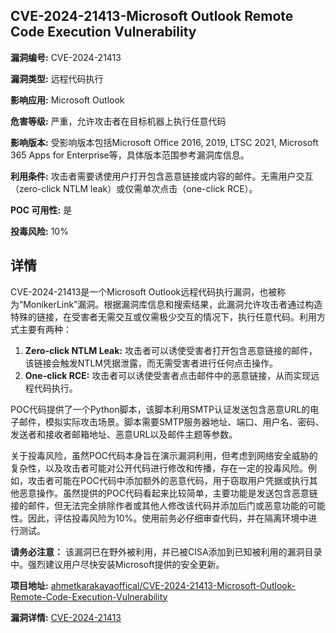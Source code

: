 ## CVE-2024-21413-Microsoft Outlook Remote Code Execution Vulnerability

**漏洞编号:** CVE-2024-21413

**漏洞类型:** 远程代码执行

**影响应用:** Microsoft Outlook

**危害等级:** 严重，允许攻击者在目标机器上执行任意代码

**影响版本:** 受影响版本包括Microsoft Office 2016, 2019, LTSC 2021, Microsoft 365 Apps for Enterprise等，具体版本范围参考漏洞库信息。

**利用条件:** 攻击者需要诱使用户打开包含恶意链接或内容的邮件。无需用户交互（zero-click NTLM leak）或仅需单次点击（one-click RCE）。

**POC 可用性:** 是

**投毒风险:** 10%

## 详情

CVE-2024-21413是一个Microsoft Outlook远程代码执行漏洞，也被称为“MonikerLink”漏洞。根据漏洞库信息和搜索结果，此漏洞允许攻击者通过构造特殊的链接，在受害者无需交互或仅需极少交互的情况下，执行任意代码。利用方式主要有两种：

1.  **Zero-click NTLM Leak:** 攻击者可以诱使受害者打开包含恶意链接的邮件，该链接会触发NTLM凭据泄露，而无需受害者进行任何点击操作。
2.  **One-click RCE:** 攻击者可以诱使受害者点击邮件中的恶意链接，从而实现远程代码执行。

POC代码提供了一个Python脚本，该脚本利用SMTP认证发送包含恶意URL的电子邮件，模拟实际攻击场景。脚本需要SMTP服务器地址、端口、用户名、密码、发送者和接收者邮箱地址、恶意URL以及邮件主题等参数。

关于投毒风险，虽然POC代码本身旨在演示漏洞利用，但考虑到网络安全威胁的复杂性，以及攻击者可能对公开代码进行修改和传播，存在一定的投毒风险。例如，攻击者可能在POC代码中添加额外的恶意代码，用于窃取用户凭据或执行其他恶意操作。虽然提供的POC代码看起来比较简单，主要功能是发送包含恶意链接的邮件，但无法完全排除作者或其他人修改该代码并添加后门或恶意功能的可能性。因此，评估投毒风险为10%。使用前务必仔细审查代码，并在隔离环境中进行测试。

**请务必注意：**  该漏洞已在野外被利用，并已被CISA添加到已知被利用的漏洞目录中。强烈建议用户尽快安装Microsoft提供的安全更新。

**项目地址:** [ahmetkarakayaoffical/CVE-2024-21413-Microsoft-Outlook-Remote-Code-Execution-Vulnerability](https://github.com/ahmetkarakayaoffical/CVE-2024-21413-Microsoft-Outlook-Remote-Code-Execution-Vulnerability)

**漏洞详情:** [CVE-2024-21413](https://nvd.nist.gov/vuln/detail/CVE-2024-21413)